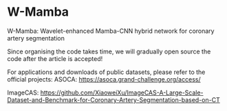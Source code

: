 # W-Mamba 
W-Mamba: Wavelet-enhanced Mamba-CNN hybrid network for coronary artery segmentation

Since organising the code takes time, we will gradually open source the code after the article is accepted!

For applications and downloads of public datasets, please refer to the official projects:
ASOCA: https://asoca.grand-challenge.org/access/

ImageCAS: https://github.com/XiaoweiXu/ImageCAS-A-Large-Scale-Dataset-and-Benchmark-for-Coronary-Artery-Segmentation-based-on-CT
